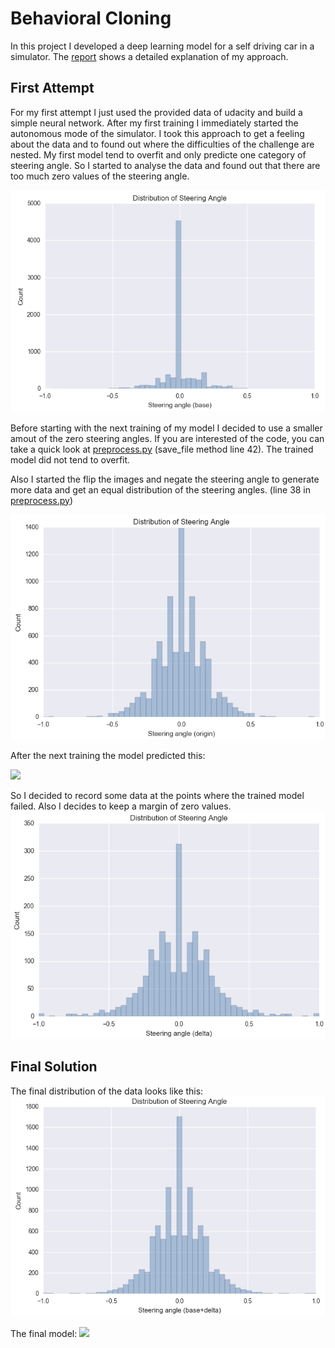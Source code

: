 # Behavioral Cloning

In this project I developed a deep learning model for a self driving car in a simulator. The [report](writeup_report.md) shows a detailed explanation of my approach.


## First Attempt
For my first attempt I just used the provided data of udacity and build a simple neural network. After my first training I immediately started the autonomous mode of the simulator. I took this approach to get a feeling about the data and to found out where the difficulties of the challenge are nested. My first model tend to overfit and only predicte one category of steering angle. So I started to analyse the data and found out that there are too much zero values of the steering angle. 

![Analysis of base data](report/base_analysis.png)

Before starting with the next training of my model I decided to use a smaller amout of the zero steering angles. If you are interested of the code, you can take a quick look at [preprocess.py](preprocess.py) (save_file method line 42). The trained model did not tend to overfit.

Also I started the flip the images and negate the steering angle to generate more data and get an equal distribution of the steering angles. (line 38 in [preprocess.py](preprocess.py))

![Analysis of modified base data](report/modified_base_analysis.png)

After the next training the model predicted this:

![](report/init_model_1.gif)

So I decided to record some data at the points where the trained model failed. Also I decides to keep a margin of zero values.
![Analysis of delta data](report/delta_analysis.png)




## Final Solution

The final distribution of the data looks like this:
![Analysis of combined data](report/combined_analysis.png)

The final model:
![](report/model_1.gif)
